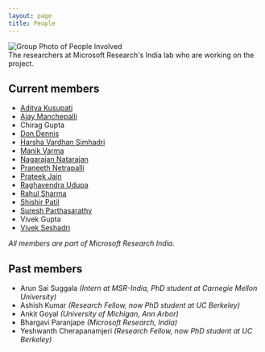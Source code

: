 ```yaml
---
layout: page
title: People
---
```


<div class='image-with-caption-container'>
  <img class='image-with-caption-image' src="{{ site.baseurl}}/img/group_prateek.jpg" alt="Group Photo of People Involved" title="The researchers at Microsoft’s India lab who are working on the project.">
  <div class='image-with-caption-caption'>The researchers at Microsoft Research's India lab who are working on the project.</div>
</div>

## Current members
- [Aditya Kusupati](https://adityakusupati.github.io/)
- [Ajay Manchepalli](https://www.microsoft.com/en-us/research/people/ajayma/)
- Chirag Gupta
- [Don Dennis](https://dkdennis.xyz/)
- [Harsha Vardhan Simhadri](http://harsha-simhadri.org/)
- [Manik Varma](https://www.microsoft.com/en-us/research/people/manik/)
- [Nagarajan Natarajan](https://www.microsoft.com/en-us/research/people/t-nanata/)
- [Praneeth Netrapalli](https://www.microsoft.com/en-us/research/people/praneeth/)
- [Prateek Jain](https://www.microsoft.com/en-us/research/people/prajain/)
- [Raghavendra Udupa](https://www.microsoft.com/en-us/research/people/raghavu/)
- [Rahul Sharma](https://www.microsoft.com/en-us/research/people/rahsha/)
- [Shishir Patil](https://shishirpatil.github.io/)
- [Suresh Parthasarathy](https://www.microsoft.com/en-us/research/people/supartha/)
- Vivek Gupta
- [Vivek Seshadri](https://www.microsoft.com/en-us/research/people/visesha/)

<i class='affiliation'>All members are part of Microsoft Research India.</i>

## Past members

- Arun Sai Suggala <i class='affiliation'>(Intern at MSR-India, PhD student at Carnegie Mellon University)</i>
- Ashish Kumar <i class='affiliation'>(Research Fellow, now PhD student at UC Berkeley)</i>
- Ankit Goyal <i class='affiliation'>(University of Michigan, Ann Arbor)</i>
- Bhargavi Paranjape <i class='affiliation'>(Microsoft Research, India)</i>
- Yeshwanth Cherapanamjeri <i class='affiliation'>(Research Fellow, now PhD student at UC Berkeley)</i>